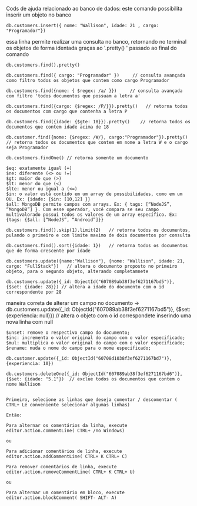 
Cods de ajuda relacionado ao banco de dados:
este comando possibilita inserir um objeto no banco

    db.customers.insert({ nome: "Wallison", idade: 21 , cargo: "Programador"})     
essa linha permite realizar uma consulta no banco, retornando no terminal os objetos de forma identada graças ao '.pretty()
    ' passado ao final do comando

    db.customers.find().pretty()        
    
    db.customers.find({ cargo: "Programador" })     // consulta avançada como filtro todos os objetos que contem como cargo Programador

    db.customers.find({nome: { $regex: /a/ }})     // consulta avançada com filtro 'todos documentos que possuam a letra a'

    db.customers.find({cargo: {$regex: /P/}}).pretty()   // retorna todos os documentos com cargo que contenha a letra P

    db.customers.find({idade: {$gte: 18}}).pretty()    // retorna todos os documentos que contem idade acima de 18

    db.customer.find({nome: {$regex: /W/}, cargo:"Programador"}).pretty()    // retorna todos os documentos que contem em nome a letra W e o cargo seja Programador

    db.customers.findOne() // retorna somente um documento    
    
    $eq: exatamente igual (=)
    $ne: diferente (<> ou !=)
    $gt: maior do que (>)
    $lt: menor do que (<)
    $lte: menor ou igual a (<=)
    $in: o valor está contido em um array de possibilidades, como em um OU. Ex: {idade: {$in: [10,12] }}
    $all: MongoDB permite campos com arrays. Ex: { tags: [“NodeJS”, “MongoDB”] }. Com esse operador, você compara se seu campo multivalorado possui todos os valores de um array específico. Ex: {tags: {$all: [“NodeJS”, “Android”]}}

    db.customers.find().skip(1).limit(2)   // retorna todos os documentos, pulando o primeiro e com limite maximo de dois documentos por consulta

    db.customers.find().sort({idade: 1})   // retorna todos os documentos que de forma crescente por idade

    db.customers.update({name:"Wallison"}, {nome: "Wallison", idade: 21, cargo: "FullStack"})   // altera o documento proposto no primeiro objeto, para o segundo objeto, alterando completamnete

    db.customers.update({_id: ObjectId("607089ab38f3ef6271167bd5")}, {$set: {idade: 28}}) // altera a idade do documento com o id correspondente por 28


maneira correta de alterar um campo no documento → db.customers.update({_id: ObjectId("607089ab38f3ef6271167bd5")}, {$set: {experiencia: null}}) // altera o objeto com o id correspondete inserindo uma nova linha com null


    $unset: remove o respectivo campo do documento;
    $inc: incrementa o valor original do campo com o valor especificado;
    $mul: multiplica o valor original do campo com o valor especificado;
    $rename: muda o nome do campo para o nome especificado;    

    db.customer.update({_id: ObjectId("60708d1038f3ef6271167bd7")}, {experiencia: 10})

    db.customers.deleteOne({_id: ObjectId("607089ab38f3ef6271167bd6")}, {$set: {idade: "5.1"})  // exclue todos os documentos que contem o nome Wallison


    Primeiro, selecione as linhas que deseja comentar / descomentar ( CTRL+ Lé conveniente selecionar algumas linhas)

    Então:

    Para alternar os comentários da linha, execute editor.action.commentLine( CTRL+ /no Windows)

    ou

    Para adicionar comentários de linha, execute editor.action.addCommentLine( CTRL+ K CTRL+ C)

    Para remover comentários de linha, execute editor.action.removeCommentLine( CTRL+ K CTRL+ U)

    ou

    Para alternar um comentário em bloco, execute editor.action.blockComment( SHIFT- ALT- A)


